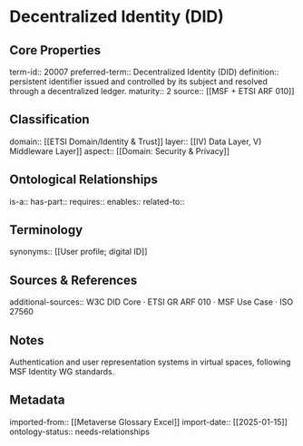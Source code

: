 # Decentralized Identity (DID)

## Core Properties
term-id:: 20007
preferred-term:: Decentralized Identity (DID)
definition:: persistent identifier issued and controlled by its subject and resolved through a decentralized ledger.
maturity:: 2
source:: [[MSF + ETSI ARF 010]]

## Classification
domain:: [[ETSI Domain/Identity & Trust]]
layer:: [[IV) Data Layer, V) Middleware Layer]]
aspect:: [[Domain: Security & Privacy]]

## Ontological Relationships
is-a:: 
has-part:: 
requires:: 
enables:: 
related-to:: 

## Terminology
synonyms:: [[User profile; digital ID]]

## Sources & References
additional-sources:: W3C DID Core · ETSI GR ARF 010 · MSF Use Case · ISO 27560

## Notes
Authentication and user representation systems in virtual spaces, following MSF Identity WG standards.

## Metadata
imported-from:: [[Metaverse Glossary Excel]]
import-date:: [[2025-01-15]]
ontology-status:: needs-relationships